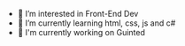 - 👀 I’m interested in Front-End Dev
- 🌱 I’m currently learning  html, css, js and c#
- 🤖 I'm currently working on Guinted

<!---
FeuKz/FeuKz is a ✨ special ✨ repository because its `README.md` (this file) appears on your GitHub profile.
You can click the Preview link to take a look at your changes.
--->
